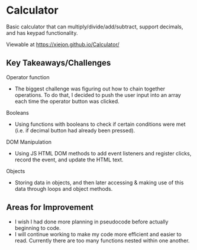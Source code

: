 # Calculator

Basic calculator that can multiply/divide/add/subtract, support decimals, and has keypad functionality. 

Viewable at https://xiejon.github.io/Calculator/

## Key Takeaways/Challenges

Operator function 
- The biggest challenge was figuring out how to chain together operations. To do that, I decided to push the user input into an array each time the operator button was clicked.

Booleans 
- Using functions with booleans to check if certain conditions were met (i.e. if decimal button had already been pressed).

DOM Manipulation 
- Using JS HTML DOM methods to add event listeners and register clicks, record the event, and update the HTML text. 

Objects 
- Storing data in objects, and then later accessing & making use of this data through loops and object methods. 

## Areas for Improvement

- I wish I had done more planning in pseudocode before actually beginning to code.
- I will continue working to make my code more efficient and easier to read. Currently there are too many functions nested within one another. 
